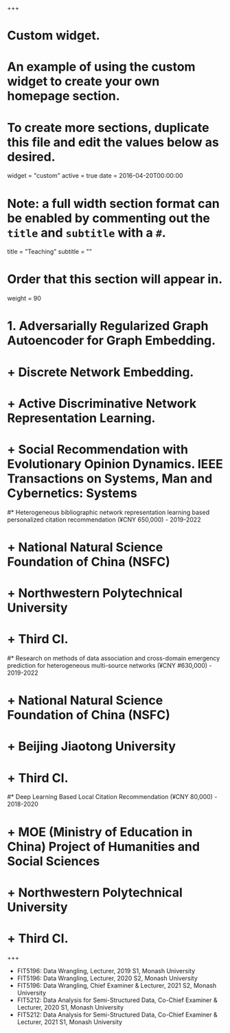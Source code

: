+++
# Custom widget.
# An example of using the custom widget to create your own homepage section.
# To create more sections, duplicate this file and edit the values below as desired.
widget = "custom"
active = true
date = 2016-04-20T00:00:00

# Note: a full width section format can be enabled by commenting out the `title` and `subtitle` with a `#`.
title = "Teaching"
subtitle = ""

# Order that this section will appear in.
weight = 90

#  1. Adversarially Regularized Graph Autoencoder for Graph Embedding. 
#  + Discrete Network Embedding. 
#  + Active Discriminative Network Representation Learning.
#  + Social Recommendation with Evolutionary Opinion Dynamics. IEEE Transactions on Systems, Man and Cybernetics: Systems


#* Heterogeneous bibliographic network representation learning based personalized citation recommendation (¥CNY 650,000) - 2019-2022
#  + National Natural Science Foundation of China (NSFC) 
#  + Northwestern Polytechnical University 
#  + Third CI.
  
#* Research on methods of data association and cross-domain emergency prediction for heterogeneous multi-source networks (¥CNY #630,000) - 2019-2022
#  + National Natural Science Foundation of China (NSFC)
#  + Beijing Jiaotong University 
#  + Third CI.

#* Deep Learning Based Local Citation Recommendation (¥CNY 80,000) - 2018-2020 
#  + MOE (Ministry of Education in China) Project of Humanities and Social Sciences 
#  + Northwestern Polytechnical University
#  + Third CI.

+++
* FIT5196: Data Wrangling, Lecturer, 2019 S1, Monash University
* FIT5196: Data Wrangling, Lecturer, 2020 S2, Monash University
* FIT5196: Data Wrangling, Chief Examiner & Lecturer, 2021 S2, Monash University
* FIT5212: Data Analysis for Semi-Structured Data, Co-Chief Examiner & Lecturer, 2020 S1, Monash University
* FIT5212: Data Analysis for Semi-Structured Data, Co-Chief Examiner & Lecturer, 2021 S1, Monash University



  

